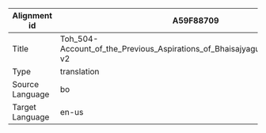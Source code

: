 |Alignment id | A59F88709
| --- | --- 
|Title | Toh_504-Account_of_the_Previous_Aspirations_of_Bhaisajyaguruvaiduryaprabha-v2 
|Type | translation
|Source Language | bo
|Target Language | en-us